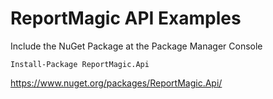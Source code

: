 ﻿# ReportMagic API Examples

Include the NuGet Package at the Package Manager Console

```
Install-Package ReportMagic.Api
```

https://www.nuget.org/packages/ReportMagic.Api/


